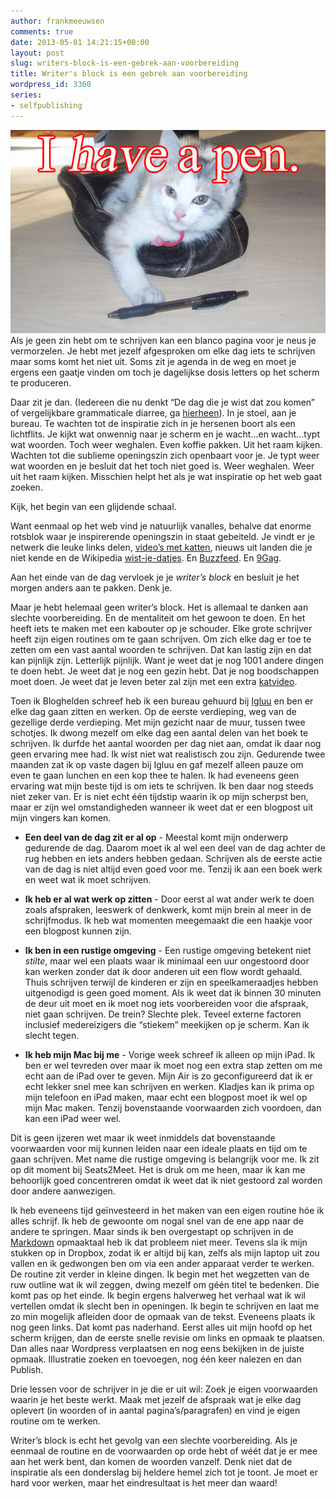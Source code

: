 ```yaml
---
author: frankmeeuwsen
comments: true
date: 2013-05-01 14:21:15+00:00
layout: post
slug: writers-block-is-een-gebrek-aan-voorbereiding
title: Writer's block is een gebrek aan voorbereiding
wordpress_id: 3360
series:
- selfpublishing
---
```


![have-a-pen](../images/uploadimages/have-a-pen.jpg)Als je geen zin hebt om te schrijven kan een blanco pagina voor je neus je vermorzelen. Je hebt met jezelf afgesproken om elke dag iets te schrijven maar soms komt het niet uit. Soms zit je agenda in de weg en moet je ergens een gaatje vinden om toch je dagelijkse dosis letters op het scherm te produceren.

Daar zit je dan. (Iedereen die nu denkt “De dag die je wist dat zou komen” of vergelijkbare grammaticale diarree, ga [hierheen](http://www.rtl.nl/actueel/rtlboulevard/home/)). In je stoel, aan je bureau. Te wachten tot de inspiratie zich in je hersenen boort als een lichtflits. Je kijkt wat onwennig naar je scherm en je wacht…en wacht…typt wat woorden. Toch weer weghalen. Even koffie pakken. Uit het raam kijken. Wachten tot die sublieme openingszin zich openbaart voor je. Je typt weer wat woorden en je besluit dat het toch niet goed is. Weer weghalen. Weer uit het raam kijken. Misschien helpt het als je wat inspiratie op het web gaat zoeken.

Kijk, het begin van een glijdende schaal.

Want eenmaal op het web vind je natuurlijk vanalles, behalve dat enorme rotsblok waar je inspirerende openingszin in staat gebeiteld. Je vindt er je netwerk die leuke links delen, [video’s met katten](http://animal.discovery.com/tv-shows/animal-planet-presents/videos/internet-cat-festival-video.htm), nieuws uit landen die je niet kende en de Wikipedia [wist-je-datjes](http://nl.wikipedia.org/wiki/Wikipedia:Wist_je_dat). En [Buzzfeed](http://www.buzzfeed.com). En [9Gag](http://9gag.com).

Aan het einde van de dag vervloek je je _writer’s block_ en besluit je het morgen anders aan te pakken. Denk je.

Maar je hebt helemaal geen writer’s block. Het is allemaal te danken aan slechte voorbereiding. En de mentaliteit om het gewoon te doen. En het heeft iets te maken met een kabouter op je schouder.
Elke grote schrijver heeft zijn eigen routines om te gaan schrijven. Om zich elke dag er toe te zetten om een vast aantal woorden te schrijven. Dat kan lastig zijn en dat kan pijnlijk zijn. Letterlijk pijnlijk. Want je weet dat je nog 1001 andere dingen te doen hebt. Je weet dat je nog een gezin hebt. Dat je nog boodschappen moet doen. Je weet dat je leven beter zal zijn met een extra [katvideo](http://www.youtube.com/watch?v=wf_IIbT8HGk).

Toen ik Bloghelden schreef heb ik een bureau gehuurd bij [Igluu](http://incredibleadventure.nl/2010/01/eerste-maandag-van-2010-aan-het-werk/) en ben er elke dag gaan zitten en werken. Op de eerste verdieping, weg van de gezellige derde verdieping. Met mijn gezicht naar de muur, tussen twee schotjes. Ik dwong mezelf om elke dag een aantal delen van het boek te schrijven. Ik durfde het aantal woorden per dag niet aan, omdat ik daar nog geen ervaring mee had. Ik wist niet wat realistisch zou zijn. Gedurende twee maanden zat ik op vaste dagen bij Igluu en gaf mezelf alleen pauze om even te gaan lunchen en een kop thee te halen.
Ik had eveneens geen ervaring wat mijn beste tijd is om iets te schrijven. Ik ben daar nog steeds niet zeker van. Er is niet echt één tijdstip waarin ik op mijn scherpst ben, maar er zijn wel omstandigheden wanneer ik weet dat er een blogpost uit mijn vingers kan komen.



	
  * **Een deel van de dag zit er al op** - Meestal komt mijn onderwerp gedurende de dag. Daarom moet ik al wel een deel van de dag achter de rug hebben en iets anders hebben gedaan. Schrijven als de eerste actie van de dag is niet altijd even goed voor me. Tenzij ik aan een boek werk en weet wat ik moet schrijven.

	
  * **Ik heb er al wat werk op zitten** - Door eerst al wat ander werk te doen zoals afspraken, leeswerk of denkwerk, komt mijn brein al meer in de schrijfmodus. Ik heb wat momenten meegemaakt die een haakje voor een blogpost kunnen zijn.

	
  * **Ik ben in een rustige omgeving** - Een rustige omgeving betekent niet _stilte_, maar wel een plaats waar ik minimaal een uur ongestoord door kan werken zonder dat ik door anderen uit een flow wordt gehaald. Thuis schrijven terwijl de kinderen er zijn en speelkameraadjes hebben uitgenodigd is geen goed moment. Als ik weet dat ik binnen 30 minuten de deur uit moet en ik moet nog iets voorbereiden voor die afspraak, niet gaan schrijven. De trein? Slechte plek. Teveel externe factoren inclusief medereizigers die “stiekem” meekijken op je scherm. Kan ik slecht tegen.

	
  * **Ik heb mijn Mac bij me** - Vorige week schreef ik alleen op mijn iPad. Ik ben er wel tevreden over maar ik moet nog een extra stap zetten om me echt aan de iPad over te geven. Mijn Air is zo geconfigureerd dat ik er echt lekker snel mee kan schrijven en werken. Kladjes kan ik prima op mijn telefoon en iPad maken, maar echt een blogpost moet ik wel op mijn Mac maken. Tenzij bovenstaande voorwaarden zich voordoen, dan kan een iPad weer wel.


Dit is geen ijzeren wet maar ik weet inmiddels dat bovenstaande voorwaarden voor mij kunnen leiden naar een ideale plaats en tijd om te gaan schrijven. Met name die rustige omgeving is belangrijk voor me. Ik zit op dit moment bij Seats2Meet. Het is druk om me heen, maar ik kan me behoorlijk goed concentreren omdat ik weet dat ik niet gestoord zal worden door andere aanwezigen.

Ik heb eveneens tijd geïnvesteerd in het maken van een eigen routine hóe ik alles schrijf. Ik heb de gewoonte om nogal snel van de ene app naar de andere te springen. Maar sinds ik ben overgestapt op schrijven in de [Markdown](http://lifehacking.nl/windows/makkelijk-schrijven-met-markdown/) opmaaktaal heb ik dat probleem niet meer. Tevens sla ik mijn stukken op in Dropbox, zodat ik er altijd bij kan, zelfs als mijn laptop uit zou vallen en ik gedwongen ben om via een ander apparaat verder te werken. De routine zit verder in kleine dingen. Ik begin met het wegzetten van de ruw outline wat ik wil zeggen, dwing mezelf om géén titel te bedenken. Die komt pas op het einde. Ik begin ergens halverweg het verhaal wat ik wil vertellen omdat ik slecht ben in openingen. Ik begin te schrijven en laat me zo min mogelijk afleiden door de opmaak van de tekst. Eveneens plaats ik nog geen links. Dat komt pas naderhand. Eerst alles uit mijn hoofd op het scherm krijgen, dan de eerste snelle revisie om links en opmaak te plaatsen. Dan alles naar Wordpress verplaatsen en nog eens bekijken in de juiste opmaak. Illustratie zoeken en toevoegen, nog één keer nalezen en dan Publish.

Drie lessen voor de schrijver in je die er uit wil: Zoek je eigen voorwaarden waarin je het beste werkt. Maak met jezelf de afspraak wat je elke dag oplevert (in woorden of in aantal pagina’s/paragrafen) en vind je eigen routine om te werken.

Writer’s block is echt het gevolg van een slechte voorbereiding. Als je eenmaal de routine en de voorwaarden op orde hebt of wéét dat je er mee aan het werk bent, dan komen de woorden vanzelf. Denk niet dat de inspiratie als een donderslag bij heldere hemel zich tot je toont. Je moet er hard voor werken, maar het eindresultaat is het meer dan waard!
